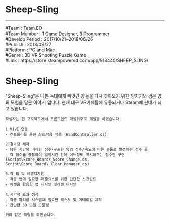 # Sheep-Sling
******************************************************************************************
<article>
#Team : Team.EO<br>
#Team Member : 1 Game Designer, 3 Programmer<br>
#Develop Period : 2017/10/21~2018/06/26<br>
#Publish : 2018/09/27<br>
#Platform : PC and Mac<br>
#Genre : 3D VR Shooting Puzzle Game<br>
#Link : https://store.steampowered.com/app/918440/SHEEP_SLING/<br>
</article>

<body>
  <h1>Sheep-Sling</h1>
  <p>
    "Sheep-Sling"은 나쁜 늑대에게 빼앗긴 양들을 다시 찾아오기 위한 양치기와 검은 양의 모험을 담은
    이야기 입니다. 현재 대구 VR카페들에 유통되거나 Steam에 판매가 되고 있습니다.
  
    작성자는 현 프로젝트에서 프론트엔드 개발위주로 개발을 하였습니다.
    
    1.VIVE 연동
    - 컨트롤러를 통한 상호작용 적용 (WandController.cs)

    2.결과창 제작
    - 남은 시간에 비례한 점수/구출한 양의 점수/속도에 따른 충돌로 발생하는 점수 등
    - 각 점수를 종합하여 일정시간 안에 어느정도 표시해주는 점수판 구현 (Script\Score_Board\_Score_Change.cs, Script\Score_Board\_Clear_Manager.cs)

    3.각 맵 및 레벨디자인
    - 각종 맵에 필요한 퍼즐요소를 위한 간단한 스크립트
    - 에셋을 활용한 맵 디자인 및레벨 디자인

    4.시각적 효과 생성
    - 각종 파티클 시스템에 필요한 텍스쳐 및 머테리얼 제작
    - 간단한 3D 모델 모델링

    위와 같은 작업을 하였습니다.
  </p>
</body>
